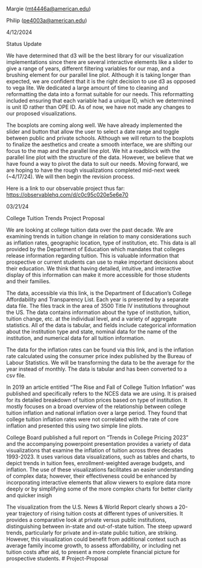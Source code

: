 Margie (mt4446a@american.edu) 

Philip (pe4003a@american.edu) 

4/12/2024

Status Update

We have determined that d3 will be the best library for our visualization implementations since there are several interactive elements like a slider to give a range of years, different filtering variables for our map, and a brushing element for our parallel line plot. Although it is taking longer than expected, we are confident that it is the right decision to use d3 as opposed to vega lite. We dedicated a large amount of time to cleaning and reformatting the data into a format suitable for our needs. This reformatting included ensuring that each variable had a unique ID, which we determined is unit ID rather than OPE ID. As of now, we have not made any changes to our proposed visualizations. 

The boxplots are coming along well. We have already implemented the slider and button that allow the user to select a date range and toggle between public and private schools. Although we will return to the boxplots to finalize the aesthetics and create a smooth interface, we are shifting our focus to the map and the parallel line plot. We hit a roadblock with the parallel line plot with the structure of the data. However, we believe that we have found a way to pivot the data to suit our needs. Moving forward, we are hoping to have the rough visualizations completed mid-next week (~4/17/24). We will then begin the revision process.

Here is a link to our observable project thus far: https://observablehq.com/d/c0c95c020e5e6e70


03/21/24 

 

College Tuition Trends Project Proposal 

 

We are looking at college tuition data over the past decade. We are examining trends in tuition change in relation to many considerations such as inflation rates, geographic location, type of institution,
etc. This data is all provided by the Department of Education which mandates that colleges release information regarding tuition. This is valuable information that prospective or current students can use to make
important decisions about their education. We think that having detailed, intuitive, and interactive display of this information can make it more accessible for those students and their families. 

The data, accessible via this link, is the Department of Education’s College Affordability and Transparency List. Each year is presented by a separate data file. The files track in the area of 3500 Title
IV institutions throughout the US. The data contains information about the type of institution, tuition, tuition change, etc. at the individual level, and a variety of aggregate statistics. All of the data is
tabular, and fields include categorical information about the institution type and state, nominal data for the name of the institution, and numerical data for all tuition information.  

The data for the inflation rates can be found via this link, and is the inflation rate calculated using the consumer price index published by the Bureau of Labour Statistics. We will be transforming the
data to be the average for the year instead of monthly. The data is tabular and has been converted to a csv file.  

 

In 2019 an article entitled “The Rise and Fall of College Tuition Inflation” was published and specifically refers to the NCES data we are using. It is praised for its detailed breakdown of tuition prices
based on type of institution. It mostly focuses on a broad overview of the relationship between college tuition inflation and national inflation over a large period. They found that college tuition inflation
rates were not correlated with the rate of core inflation and presented this using two simple line plots. 

	 

College Board published a full report on “Trends in College Pricing 2023” and the accompanying powerpoint presentation provides a variety of data visualizations that examine the inflation of tuition
across three decades 1993-2023. It uses various data visualizations, such as tables and charts, to depict trends in tuition fees, enrollment-weighted average budgets, and inflation. The use of these
visualizations facilitates an easier understanding of complex data; however, their effectiveness could be enhanced by incorporating interactive elements that allow viewers to explore data more deeply or by simplifying some of the more complex charts for better clarity and quicker insigh	 

The visualization from the U.S. News & World Report clearly shows a 20-year trajectory of rising tuition costs at different types of universities. It provides a comparative look at private versus public
institutions, distinguishing between in-state and out-of-state tuition. The steep upward trends, particularly for private and in-state public tuition, are striking. However, this visualization could benefit from
additional context such as average family income growth, to assess affordability, or including net tuition costs after aid, to present a more complete financial picture for prospective students. # Project-Proposal
